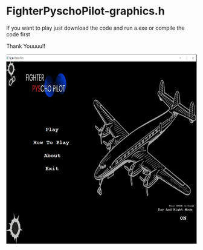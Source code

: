 # FighterPyschoPilot-graphics.h

If you want to play just download the code and run a.exe or compile the code first

Thank Youuuu!!

<a href="https://youtu.be/gpBpVTVaLWA" target="_blank"> <img src=".\Images\rdme.png" alt="c" width="1080" height="500"/> </a> 

